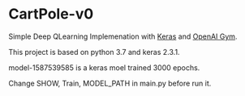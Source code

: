 # CartPole-v0

Simple Deep QLearning Implemenation with [Keras](https://keras.io/) and [OpenAI Gym](https://gym.openai.com/).

This project is based on python 3.7 and keras 2.3.1.

model-1587539585 is a keras moel trained 3000 epochs.

Change SHOW, Train, MODEL_PATH in main.py before run it.